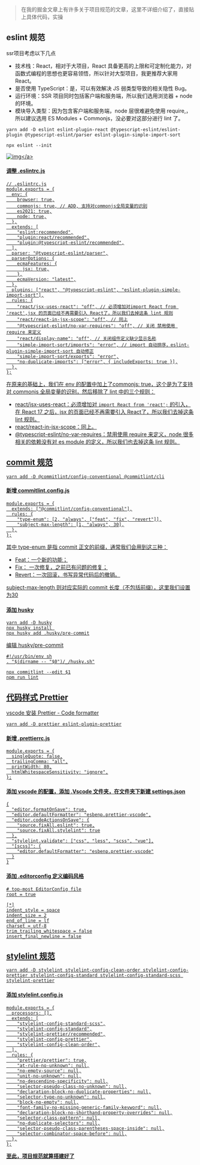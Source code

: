 > 在我的掘金文章上有许多关于项目规范的文章，这里不详细介绍了，直接贴上具体代码，实操

## eslint 规范 
ssr项目考虑以下几点
- 技术栈：React，相对于大项目，React 具备更高的上限和可定制化能力，对函数式编程的思想也更容易领悟，所以针对大型项目，我更推荐大家用 React。
- 是否使用 TypeScript：是，可以有效解决 JS 弱类型导致的相关隐性 Bug。
- 运行环境：SSR 项目同时包括客户端和服务端，所以我们选用浏览器 + node 的环境。
- 模块导入类型：因为包含客户端和服务端，node 层很难避免使用 require,，所以建议选用 ES Modules + Commonjs，没必要对这部分进行 lint 了。
```
yarn add -D eslint eslint-plugin-react @typescript-eslint/eslint-plugin @typescript-eslint/parser eslint-plugin-simple-import-sort
 
npx eslint --init
```
<a data-fancybox title="img" href="https://p3-juejin.byteimg.com/tos-cn-i-k3u1fbpfcp/ccf187e721034454a1b4cb6408aaddaf~tplv-k3u1fbpfcp-zoom-in-crop-mark:3024:0:0:0.awebp?">![img](https://p3-juejin.byteimg.com/tos-cn-i-k3u1fbpfcp/ccf187e721034454a1b4cb6408aaddaf~tplv-k3u1fbpfcp-zoom-in-crop-mark:3024:0:0:0.awebp?)</a>

#### 调整  .eslintrc.js
```
// .eslintrc.js
module.exports = {
  env: {
    browser: true,
    commonjs: true, // ADD, 支持对commonjs全局变量的识别
    es2021: true,
    node: true,
  },
  extends: [
    "eslint:recommended",
    "plugin:react/recommended",
    "plugin:@typescript-eslint/recommended",
  ],
  parser: "@typescript-eslint/parser",
  parserOptions: {
    ecmaFeatures: {
      jsx: true,
    },
    ecmaVersion: "latest",
  },
  plugins: ["react", "@typescript-eslint", "eslint-plugin-simple-import-sort"],
  rules: {
    "react/jsx-uses-react": "off", // 必须增加对import React from 'react',jsx 的页面已经不再需要引入 React了，所以我们去掉这条 lint 规则
    "react/react-in-jsx-scope": "off", // 同上
    "@typescript-eslint/no-var-requires": "off", // 关闭 禁用使用 require 来定义
    "react/display-name": "off", // 关闭组件定义缺少显示名称
    "simple-import-sort/imports": "error", // import 自动排序，eslint-plugin-simple-import-sort 自动修正
    "simple-import-sort/exports": "error",
    "no-duplicate-imports": ["error", { includeExports: true }],
  },
};
```
在原来的基础上，我们在 env 的配置中加上了commonjs: true，这个是为了支持对 commonjs 全局变量的识别，然后移除了 lint 中的三个规则：
- react/jsx-uses-react：必须增加对 `import React from 'react';` 的引入，在 React 17 之后，jsx 的页面已经不再需要引入 React了，所以我们去掉这条 lint 规则。
- react/react-in-jsx-scope：同上。
- @typescript-eslint/no-var-requires：禁用使用 require 来定义，node 很多相关的依赖没有对 es module 的定义，所以我们也去掉这条 lint 规则。

## commit 规范
```
yarn add -D @commitlint/config-conventional @commitlint/cli
```
#### 新增 commitlint.config.js
```
module.exports = {
  extends: ["@commitlint/config-conventional"],
  rules: {
    "type-enum": [2, "always", ["feat", "fix", "revert"]],
    "subject-max-length": [1, "always", 30],
  },
};
```
其中 type-enum 是指 commit 正文的前缀，通常我们会用到这三种：

- Feat：一个新的功能；
- Fix： 一次修复，之前已有问题的修复；
- Revert：一次回滚，书写异常代码后的撤销。

subject-max-length 则对应实际的 commit 长度（不包括前缀），这里我们设置为30

#### 添加 husky
```
yarn add -D husky
npx husky install 
npx husky add .husky/pre-commit
```
编辑 husky/pre-commit
```
#!/usr/bin/env sh
. "$(dirname -- "$0")/_/husky.sh"

npx commitlint --edit $1
npm run lint

```

## 代码样式 Prettier
vscode 安装 Prettier - Code formatter
```
yarn add -D prettier eslint-plugin-prettier
```
#### 新增 .prettierrc.js
```
module.exports = {
  singleQuote: false,
  trailingComma: "all",
  printWidth: 80,
  htmlWhitespaceSensitivity: "ignore",
};
```
#### 添加 vscode 的配置，添加 .Vscode 文件夹，在文件夹下新建 settings.json
```
{
  "editor.formatOnSave": true,
  "editor.defaultFormatter": "esbenp.prettier-vscode",
  "editor.codeActionsOnSave": {
    "source.fixAll.eslint": true,
    "source.fixAll.stylelint": true
  },
  "stylelint.validate": ["css", "less", "scss", "vue"],
  "[scss]": {
    "editor.defaultFormatter": "esbenp.prettier-vscode"
  }
}

```
#### 添加 .editorconfig 定义编码风格
```
# top-most EditorConfig file
root = true

[*]
indent_style = space
indent_size = 2
end_of_line = lf
charset = utf-8
trim_trailing_whitespace = false
insert_final_newline = false
```

## stylelint 规范
```
yarn add -D stylelint stylelint-config-clean-order stylelint-config-prettier stylelint-config-standard stylelint-config-standard-scss stylelint-prettier
```
#### 添加 stylelint.config.js
```
module.exports = {
  processors: [],
  extends: [
    "stylelint-config-standard-scss",
    "stylelint-config-standard",
    "stylelint-prettier/recommended",
    "stylelint-config-prettier",
    "stylelint-config-clean-order",
  ],
  rules: {
    "prettier/prettier": true,
    "at-rule-no-unknown": null,
    "no-empty-source": null,
    "unit-no-unknown": null,
    "no-descending-specificity": null,
    "selector-pseudo-class-no-unknown": null,
    "declaration-block-no-duplicate-properties": null,
    "selector-type-no-unknown": null,
    "block-no-empty": null,
    "font-family-no-missing-generic-family-keyword": null,
    "declaration-block-no-shorthand-property-overrides": null,
    "selector-class-pattern": null,
    "no-duplicate-selectors": null,
    "selector-pseudo-class-parentheses-space-inside": null,
    "selector-combinator-space-before": null,
  },
};

```
**至此，项目规范就算搭建好了**

